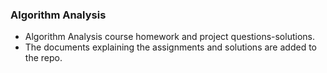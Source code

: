 ### Algorithm Analysis
- Algorithm Analysis course homework and project questions-solutions.
- The documents explaining the assignments and solutions are added to the repo.
